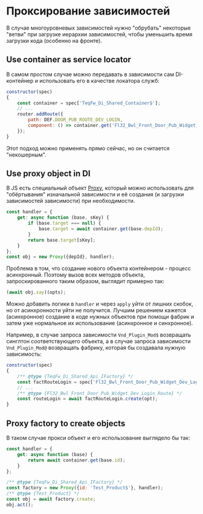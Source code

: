 # Проксирование зависимостей

В случае многоуровневых зависимостей нужно "обрубать" некоторые "ветви" при загрузке иерархии зависимостей, чтобы
уменьшить время загрузки кода (особенно на фронте).

## Use container as service locator

В самом простом случае можно передавать в зависимости сам DI-контейнер и использовать его в качестве локатора служб:

```js
constructor(spec)
{
    const container = spec['TeqFw_Di_Shared_Container$'];
    // ...
    router.addRoute({
        path: DEF.DOOR_PUB_ROUTE_DEV_LOGIN,
        component: () => container.get('Fl32_Bwl_Front_Door_Pub_Widget_Dev_Login_Route$')
    });
}
```

Этот подход можно применять прямо сейчас, но он считается "некошерным".

## Use proxy object in DI

В JS есть специальный
объект [Proxy](https://developer.mozilla.org/en-US/docs/Web/JavaScript/Reference/Global_Objects/Proxy), который можно
использовать для "обёртывания" изначальной зависимости и её создания (и загрузки зависимостей зависимости) при
необходимости.

```js
const handler = {
    get: async function (base, sKey) {
        if (base.target === null) {
            base.target = await container.get(base.depId);
        }
        return base.target[sKey];
    }
};
const obj = new Proxy({depId}, handler);
```

Проблема в том, что создание нового объекта контейнером - процесс асинхронный. Поэтому вызов всех методов объекта,
запроскированного таким образом, выглядит примерно так:

```js
(await obj.say)(opts);
```

Можно добавить логики в `handler` и через `apply` уйти от лишних скобок, но от асинхронности уйти не получится. Лучшим
решением кажется (асинхронное) создание в коде нужных объектов при помощи фабрик и затем уже нормальное их
использование (асинхронное и синхронное).

Например, в случае запроса зависимости `Vnd_Plugin_Mod$` возвращать синглтон соответствующего объекта, а в случае
запроса зависимости `Vnd_Plugin_Mod@` возвращать фабрику, которая бы создавала нужную зависимость:

```js
constructor(spec)
{
    /** @type {TeqFw_Di_Shared_Api_IFactory} */
    const factRouteLogin = spec['Fl32_Bwl_Front_Door_Pub_Widget_Dev_Login_Route@'];
    // ...
    /** @type {Fl32_Bwl_Front_Door_Pub_Widget_Dev_Login_Route} */
    const routeLogin = await factRouteLogin.create(opt);
}
```

## Proxy factory to create objects

В таком случае прокси объект и его использование выглядело бы так:

```js
const handler = {
    get: async function (base) {
        return await container.get(base.id);
    }
};

/** @type {TeqFw_Di_Shared_Api_IFactory} */
const factory = new Proxy({id: 'Test_Product$'}, handler);
/** @type {Test_Product} */
const obj = await factory.create;
obj.act();
```
